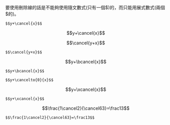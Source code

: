 要使用刪除線的話是不能夠使用隨文數式(只有一個\$)的，而只能用展式數式(兩個\$的)。
```
$$y+\cancel{x}$$
```
$$y+\cancel{x}$$

$$\cancel{y+x}$$
```
$$\cancel{y+x}$$
```
$$y+\bcancel{x}$$
```
$$y+\bcancel{x}$$
```
```
$$y+\cancelto{0}{x}$$
```
$$y+\xcancel{x}$$
```
$$y+\xcancel{x}$$
```
$$\frac{1\cancel2}{\cancel63}=\frac13$$
```
$$\frac{1\cancel2}{\cancel63}=\frac13$$
